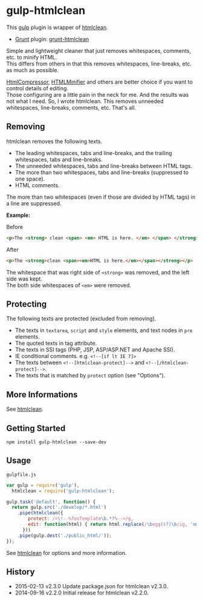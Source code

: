 # gulp-htmlclean

This [gulp](http://gulpjs.com/) plugin is wrapper of [htmlclean](https://github.com/anseki/htmlclean).

* [Grunt](http://gruntjs.com/) plugin: [grunt-htmlclean](https://github.com/anseki/grunt-htmlclean)

Simple and lightweight cleaner that just removes whitespaces, comments, etc. to minify HTML.  
This differs from others in that this removes whitespaces, line-breaks, etc. as much as possible.

[HtmlCompressor](http://code.google.com/p/htmlcompressor/), [HTMLMinifier](https://github.com/kangax/html-minifier) and others are better choice if you want to control details of editing.  
Those configuring are a little pain in the neck for me. And the results was not what I need. So, I wrote htmlclean. This removes unneeded whitespaces, line-breaks, comments, etc. That's all.

## Removing
htmlclean removes the following texts.

+ The leading whitespaces, tabs and line-breaks, and the trailing whitespaces, tabs and line-breaks.
+ The unneeded whitespaces, tabs and line-breaks between HTML tags.
+ The more than two whitespaces, tabs and line-breaks (suppressed to one space).
+ HTML comments.

The more than two whitespaces (even if those are divided by HTML tags) in a line are suppressed.

**Example:**

Before

```html
<p>The <strong> clean <span> <em> HTML is here. </em> </span> </strong> </p>
```

After

```html
<p>The <strong>clean <span><em>HTML is here.</em></span></strong></p>
```

The whitespace that was right side of `<strong>` was removed, and the left side was kept.  
The both side whitespaces of `<em>` were removed.

## Protecting
The following texts are protected (excluded from removing).

+ The texts in `textarea`, `script` and `style` elements, and text nodes in `pre` elements.
+ The quoted texts in tag attribute.
+ The texts in SSI tags (PHP, JSP, ASP/ASP.NET and Apache SSI).
+ IE conditional comments. e.g. `<!--[if lt IE 7]>`
+ The texts between `<!--[htmlclean-protect]-->` and `<!--[/htmlclean-protect]-->`.
+ The texts that is matched by `protect` option (see "Options").

## More Informations
See [htmlclean](https://github.com/anseki/htmlclean).

## Getting Started

```shell
npm install gulp-htmlclean --save-dev
```

## Usage

`gulpfile.js`

```js
var gulp = require('gulp'),
  htmlclean = require('gulp-htmlclean');

gulp.task('default', function() {
  return gulp.src('./develop/*.html')
    .pipe(htmlclean({
        protect: /<\!--%fooTemplate\b.*?%-->/g,
        edit: function(html) { return html.replace(/\begg(s?)\b/ig, 'omelet$1'); }
      }))
    .pipe(gulp.dest('./public_html/'));
});
```

See [htmlclean](https://github.com/anseki/htmlclean) for options and more information.

## History
 * 2015-02-13			v2.3.0			Update package.json for htmlclean v2.3.0.
 * 2014-09-16			v2.2.0			Initial release for htmlclean v2.2.0.
